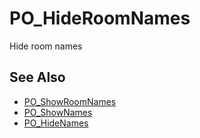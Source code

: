 # PO_HideRoomNames

Hide room names

## See Also

* [PO_ShowRoomNames](./po_showroomnames.md)
* [PO_ShowNames](./po_shownames.md)
* [PO_HideNames](./po_hidenames.md)

